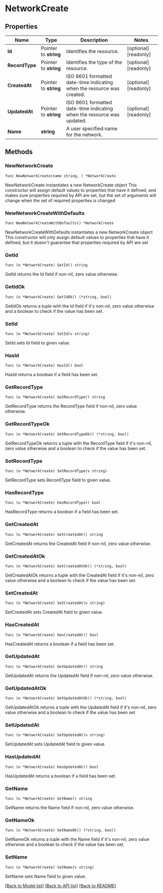 # NetworkCreate

## Properties

Name | Type | Description | Notes
------------ | ------------- | ------------- | -------------
**Id** | Pointer to **string** | Identifies the resource. | [optional] [readonly] 
**RecordType** | Pointer to **string** | Identifies the type of the resource. | [optional] [readonly] 
**CreatedAt** | Pointer to **string** | ISO 8601 formatted date-time indicating when the resource was created. | [optional] [readonly] 
**UpdatedAt** | Pointer to **string** | ISO 8601 formatted date-time indicating when the resource was updated. | [optional] [readonly] 
**Name** | **string** | A user specified name for the network. | 

## Methods

### NewNetworkCreate

`func NewNetworkCreate(name string, ) *NetworkCreate`

NewNetworkCreate instantiates a new NetworkCreate object
This constructor will assign default values to properties that have it defined,
and makes sure properties required by API are set, but the set of arguments
will change when the set of required properties is changed

### NewNetworkCreateWithDefaults

`func NewNetworkCreateWithDefaults() *NetworkCreate`

NewNetworkCreateWithDefaults instantiates a new NetworkCreate object
This constructor will only assign default values to properties that have it defined,
but it doesn't guarantee that properties required by API are set

### GetId

`func (o *NetworkCreate) GetId() string`

GetId returns the Id field if non-nil, zero value otherwise.

### GetIdOk

`func (o *NetworkCreate) GetIdOk() (*string, bool)`

GetIdOk returns a tuple with the Id field if it's non-nil, zero value otherwise
and a boolean to check if the value has been set.

### SetId

`func (o *NetworkCreate) SetId(v string)`

SetId sets Id field to given value.

### HasId

`func (o *NetworkCreate) HasId() bool`

HasId returns a boolean if a field has been set.

### GetRecordType

`func (o *NetworkCreate) GetRecordType() string`

GetRecordType returns the RecordType field if non-nil, zero value otherwise.

### GetRecordTypeOk

`func (o *NetworkCreate) GetRecordTypeOk() (*string, bool)`

GetRecordTypeOk returns a tuple with the RecordType field if it's non-nil, zero value otherwise
and a boolean to check if the value has been set.

### SetRecordType

`func (o *NetworkCreate) SetRecordType(v string)`

SetRecordType sets RecordType field to given value.

### HasRecordType

`func (o *NetworkCreate) HasRecordType() bool`

HasRecordType returns a boolean if a field has been set.

### GetCreatedAt

`func (o *NetworkCreate) GetCreatedAt() string`

GetCreatedAt returns the CreatedAt field if non-nil, zero value otherwise.

### GetCreatedAtOk

`func (o *NetworkCreate) GetCreatedAtOk() (*string, bool)`

GetCreatedAtOk returns a tuple with the CreatedAt field if it's non-nil, zero value otherwise
and a boolean to check if the value has been set.

### SetCreatedAt

`func (o *NetworkCreate) SetCreatedAt(v string)`

SetCreatedAt sets CreatedAt field to given value.

### HasCreatedAt

`func (o *NetworkCreate) HasCreatedAt() bool`

HasCreatedAt returns a boolean if a field has been set.

### GetUpdatedAt

`func (o *NetworkCreate) GetUpdatedAt() string`

GetUpdatedAt returns the UpdatedAt field if non-nil, zero value otherwise.

### GetUpdatedAtOk

`func (o *NetworkCreate) GetUpdatedAtOk() (*string, bool)`

GetUpdatedAtOk returns a tuple with the UpdatedAt field if it's non-nil, zero value otherwise
and a boolean to check if the value has been set.

### SetUpdatedAt

`func (o *NetworkCreate) SetUpdatedAt(v string)`

SetUpdatedAt sets UpdatedAt field to given value.

### HasUpdatedAt

`func (o *NetworkCreate) HasUpdatedAt() bool`

HasUpdatedAt returns a boolean if a field has been set.

### GetName

`func (o *NetworkCreate) GetName() string`

GetName returns the Name field if non-nil, zero value otherwise.

### GetNameOk

`func (o *NetworkCreate) GetNameOk() (*string, bool)`

GetNameOk returns a tuple with the Name field if it's non-nil, zero value otherwise
and a boolean to check if the value has been set.

### SetName

`func (o *NetworkCreate) SetName(v string)`

SetName sets Name field to given value.



[[Back to Model list]](../README.md#documentation-for-models) [[Back to API list]](../README.md#documentation-for-api-endpoints) [[Back to README]](../README.md)


